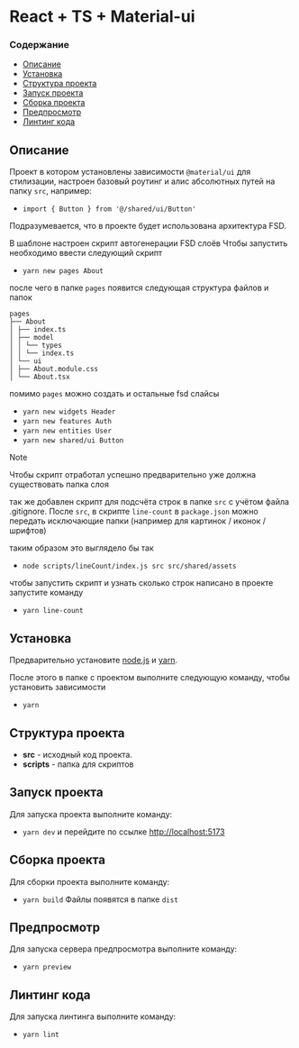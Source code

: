 # React + TS + Material-ui

### Содержание

- [Описание](#описание)
- [Установка](#установка)
- [Структура проекта](#структура-проекта)
- [Запуск проекта](#запуск-проекта)
- [Сборка проекта](#сборка-проекта)
- [Предпросмотр](#предпросмотр)
- [Линтинг кода](#линтинг-кода)

## Описание

Проект в котором установлены зависимости `@material/ui` для стилизации, настроен базовый роутинг и алис абсолютных путей на папку `src`, например:

- `import { Button } from '@/shared/ui/Button'`

Подразумевается, что в проекте будет использована архитектура FSD.

В шаблоне настроен скрипт автогенерации FSD слоёв Чтобы запустить необходимо ввести следующий скрипт

- `yarn new pages About`

после чего в папке `pages` появится следующая структура файлов и папок

```
pages
├── About
│ ├── index.ts
│ ├── model
│ │ └── types
│ │ └── index.ts
│ └── ui
│ ├── About.module.css
│ └── About.tsx
```

помимо `pages` можно создать и остальные fsd слайсы

- `yarn new widgets Header`
- `yarn new features Auth`
- `yarn new entities User`
- `yarn new shared/ui Button`

> [!NOTE]
> Чтобы скрипт отработал успешно предварительно уже должна существовать папка слоя

так же добавлен скрипт для подсчёта строк в папке `src` с учётом файла .gitignore. После `src`, в скрипте `line-count` в `package.json` можно передать исключающие папки (например для картинок / иконок / шрифтов)

таким образом это выглядело бы так

- `node scripts/lineCount/index.js src src/shared/assets`

чтобы запустить скрипт и узнать сколько строк написано в проекте запустите команду

- `yarn line-count`

## Установка

Предварительно установите [node.js](https://nodejs.org/en/) и [yarn](https://yarnpkg.com/getting-started/install).

После этого в папке с проектом выполните следующую команду, чтобы установить зависимости

- `yarn`

## Структура проекта

- **src** - исходный код проекта.
- **scripts** - папка для скриптов

## Запуск проекта

Для запуска проекта выполните команду:

- `yarn dev` и перейдите по ссылке [http://localhost:5173](http://localhost:5173)

## Сборка проекта

Для сборки проекта выполните команду:

- `yarn build` Файлы появятся в папке `dist`

## Предпросмотр

Для запуска сервера предпросмотра выполните команду:

- `yarn preview`

## Линтинг кода

Для запуска линтинга выполните команду:

- `yarn lint`
